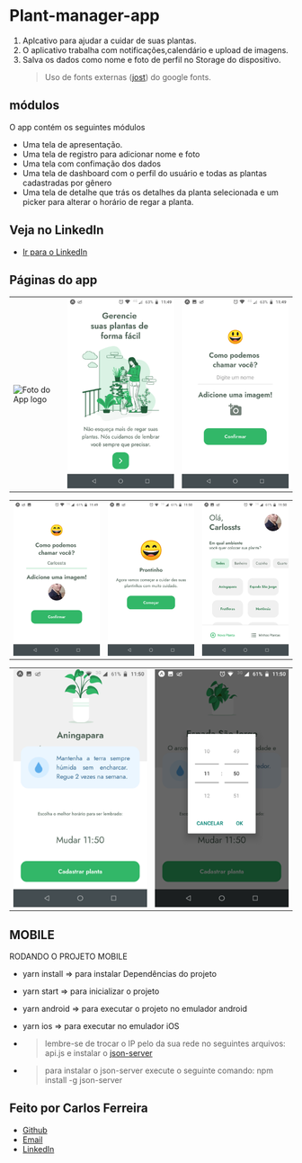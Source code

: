# Plant-manager-app

1. Aplcativo para ajudar a cuidar de suas plantas.
2. O aplicativo trabalha com notificações,calendário e upload de imagens.
3. Salva os dados como nome e foto de perfil no Storage do dispositivo.
   > Uso de fonts externas ([jost](https://fonts.google.com/specimen/Jost)) do google fonts.

## módulos

O app contém os seguintes módulos

- Uma tela de apresentação.
- Uma tela de registro para adicionar nome e foto
- Uma tela com confimação dos dados
- Uma tela de dashboard com o perfil do usuário e todas as plantas cadastradas por gênero
- Uma tela de detalhe que trás os detalhes da planta selecionada e um picker para alterar o horário de regar a planta.

## Veja no LinkedIn

- [Ir para o LinkedIn](https://www.linkedin.com/posts/carlos-ferreira-4b2ba219a_milhaextra-reactnative-nlw5-activity-6791517217042264064-hzv6)

## Páginas do app

<table>
  <tr>
<td><img src="https://github.com/CarlosSTS/nlw3/blob/master/assets/logo.png" alt="Foto do App logo" width="360" /></td>
<td><img src="https://github.com/CarlosSTS/NLW5/blob/master/images/screen1.png" alt="Foto do App tela1" width="360" /></td>
<td><img src="https://github.com/CarlosSTS/NLW5/blob/master/images/screen2.png" alt="Foto do App tela2" width="360" /></td>
</tr>
</table>

<table>
  <tr>
<td><img src="https://github.com/CarlosSTS/NLW5/blob/master/images/screen3.png" alt="Foto do App tela3" width="360" /></td>
<td><img src="https://github.com/CarlosSTS/NLW5/blob/master/images/screen4.png" alt="Foto do App tela4" width="360" /></td>
<td><img src="https://github.com/CarlosSTS/NLW5/blob/master/images/screen5.png" alt="Foto do App tela5" width="360" /></td>
</tr>
</table>

<table>
  <tr>
<td><img src="https://github.com/CarlosSTS/NLW5/blob/master/images/screen6.png" alt="Foto do App tela6" width="360" /></td>
<td><img src="https://github.com/CarlosSTS/NLW5/blob/master/images/screen7.png" alt="Foto do App tela7" width="360" /></td>
</tr>
</table>

## MOBILE

RODANDO O PROJETO MOBILE

- yarn install => para instalar Dependências do projeto
- yarn start => para inicializar o projeto
- yarn android => para executar o projeto no emulador android
- yarn ios => para executar no emulador iOS
- > lembre-se de trocar o IP pelo da sua rede no seguintes arquivos: api.js e instalar o [json-server](https://github.com/typicode/json-server)

- > para instalar o json-server execute o seguinte comando: npm install -g json-server

## Feito por Carlos Ferreira

- [Github](https://www.github.com/CarlosSTS)
- [Email](mailto://carlossts826@gmail.com)
- [LinkedIn](https://www.linkedin.com/in/carlos-ferreira-4b2ba219a/)
